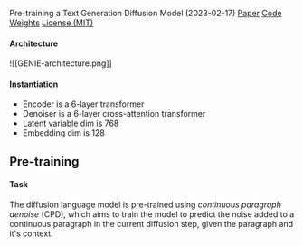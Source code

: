 Pre-training a Text Generation Diffusion Model (2023-02-17)
[Paper](https://arxiv.org/pdf/2212.11685.pdf) [Code](https://github.com/microsoft/ProphetNet/tree/master/GENIE) [Weights](https://drive.google.com/file/d/1-AZssEmgs0QdTp_w8-_4cPi0cV-Hot4N/view) [License (MIT)](https://github.com/microsoft/ProphetNet/blob/master/LICENSE)

#### Architecture
![[GENIE-architecture.png]]
#### Instantiation
-  Encoder is a 6-layer transformer
-  Denoiser is a 6-layer cross-attention transformer
-  Latent variable dim is 768
-  Embedding dim is 128
## Pre-training
#### Task
The diffusion language model is pre-trained using _continuous paragraph denoise_ (CPD), which aims to train the model to predict the noise added to a continuous paragraph in the current diffusion step, given the paragraph and it's context.
